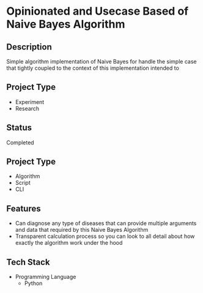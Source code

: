 # Opinionated and Usecase Based of Naive Bayes Algorithm

## Description

  Simple algorithm implementation of Naive Bayes for handle the simple case that tightly coupled to the context of this implementation intended to

## Project Type
- Experiment
- Research

## Status
Completed

## Project Type
- Algorithm
- Script
- CLI

## Features
- Can diagnose any type of diseases that can provide multiple arguments and data that required by this Naive Bayes Algorithm
- Transparent calculation process so you can look to all detail about how exactly the algorithm work under the hood

## Tech Stack
- Programming Language
  - Python
